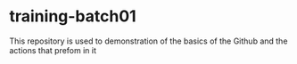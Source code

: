 # training-batch01
This repository is used to demonstration of the basics of the Github and the actions that prefom in it 
